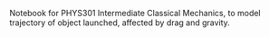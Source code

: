 Notebook for PHYS301 Intermediate Classical Mechanics, to model trajectory of object launched, affected by drag and gravity.